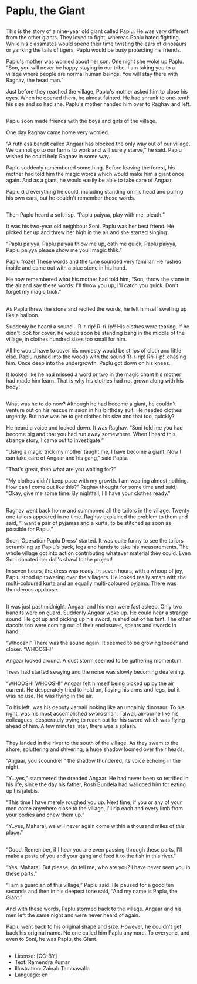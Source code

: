 # Paplu, the Giant

##
This is the story of a nine-year old giant called Paplu. He was very different from the other giants. They loved to fight, whereas Paplu hated fighting. While his classmates would spend their time twisting the ears of dinosaurs or yanking the tails of tigers, Paplu would be busy protecting his friends.

Paplu's mother was worried about her son. One night she woke up Paplu. “Son, you will never be happy staying in our tribe. I am taking you to a village where people are normal human beings. You will stay there with Raghav, the head man.”

Just before they reached the village, Paplu's mother asked him to close his eyes. When he opened them, he almost fainted. He had shrunk to one-tenth his size and so had she. Paplu's mother handed him over to Raghav and left.

##
Paplu soon made friends with the boys and girls of the village.

One day Raghav came home very worried.

“A ruthless bandit called Angaar has blocked the only way out of our village. We cannot go to our farms to work and will surely starve,” he said. Paplu wished he could help Raghav in some way.

Paplu suddenly remembered something. Before leaving the forest, his mother had told him the magic words which would make him a giant once again. And as a giant, he would easily be able to take care of Angaar.

Paplu did everything he could, including standing on his head and pulling his own ears, but he couldn't remember those words.

##
Then Paplu heard a soft lisp. “Paplu paiyaa, play with me, pleath.”

It was his two-year old neighbour Soni. Paplu was her best friend. He picked her up and threw her high in the air and she started singing:

“Paplu paiyya, Paplu paiyaa thlow me up, cath me quick, Paplu paiyya, Paplu paiyya please show me youll magic thlik.”

Paplu froze! These words and the tune sounded very familiar. He rushed inside and came out with a blue stone in his hand.

He now remembered what his mother had told him, “Son, throw the stone in the air and say these words: I'll throw you up, I'll catch you quick. Don't forget my magic trick.”

##
As Paplu threw the stone and recited the words, he felt himself swelling up like a balloon.

Suddenly he heard a sound – R-r-rip! R-ri-ip!! His clothes were tearing. If he didn't look for cover, he would soon be standing bang in the middle of the village, in clothes hundred sizes too small for him.

All he would have to cover his modesty would be strips of cloth and little else. Paplu rushed into the woods with the sound ‘R-r-rip! Rri-i-p!' chasing him. Once deep into the undergrowth, Paplu got down on his knees.

It looked like he had missed a word or two in the magic chant his mother had made him learn. That is why his clothes had not grown along with his body!

##
What was he to do now? Although he had become a giant, he couldn't venture out on his rescue mission in his birthday suit. He needed clothes urgently. But how was he to get clothes his size and that too, quickly?

He heard a voice and looked down. It was Raghav. “Soni told me you had become big and that you had run away somewhere. When I heard this strange story, I came out to investigate.”

“Using a magic trick my mother taught me, I have become a giant. Now I can take care of Angaar and his gang,” said Paplu.

“That's great, then what are you waiting for?”

“My clothes didn't keep pace with my growth. I am wearing almost nothing. How can I come out like this?” Raghav thought for some time and said, “Okay, give me some time. By nightfall, I'll have your clothes ready.”

##
Raghav went back home and summoned all the tailors in the village. Twenty one tailors appeared in no time. Raghav explained the problem to them and said, “I want a pair of pyjamas and a kurta, to be stitched as soon as possible for Paplu.”

Soon ‘Operation Paplu Dress' started. It was quite funny to see the tailors scrambling up Paplu's back, legs and hands to take his measurements. The whole village got into action contributing whatever material they could. Even Soni donated her doll's shawl to the project!

In seven hours, the dress was ready. In seven hours, with a whoop of joy, Paplu stood up towering over the villagers. He looked really smart with the multi-coloured kurta and an equally multi-coloured pyjama. There was thunderous applause.

##
It was just past midnight. Angaar and his men were fast asleep. Only two bandits were on guard. Suddenly Angaar woke up. He could hear a strange sound. He got up and picking up his sword, rushed out of his tent. The other dacoits too were coming out of their enclosures, spears and swords in hand.

“Whoosh!” There was the sound again. It seemed to be growing louder and closer. “WHOOSH!”

Angaar looked around. A dust storm seemed to be gathering momentum.

Trees had started swaying and the noise was slowly becoming deafening.

“WHOOSH! WHOOSH!” Angaar felt himself being picked up by the air current. He desperately tried to hold on, flaying his arms and legs, but it was no use. He was flying in the air.

To his left, was his deputy Jarnail looking like an ungainly dinosaur. To his right, was his most accomplished swordsman, Talwar, air-borne like his colleagues, desperately trying to reach out for his sword which was flying ahead of him. A few minutes later, there was a splash.

##
They landed in the river to the south of the village. As they swam to the shore, spluttering and shivering, a huge shadow loomed over their heads.

“Angaar, you scoundrel!” the shadow thundered, its voice echoing in the night.

“Y...yes,” stammered the dreaded Angaar. He had never been so terrified in his life, since the day his father, Rosh Bundela had walloped him for eating up his jalebis.

“This time I have merely roughed you up. Next time, if you or any of your men come anywhere close to the village, I'll rip each and every limb from your bodies and chew them up.”

“Y..yes, Maharaj, we will never again come within a thousand miles of this place.”

##
“Good. Remember, if I hear you are even passing through these parts, I'll make a paste of you and your gang and feed it to the fish in this river.”

“Yes, Maharaj. But please, do tell me, who are you? I have never seen you in these parts.”

“I am a guardian of this village,” Paplu said. He paused for a good ten seconds and then in his deepest tone said, “And my name is Paplu, the Giant.”

And with these words, Paplu stormed back to the village. Angaar and his men left the same night and were never heard of again.

Paplu went back to his original shape and size. However, he couldn't get back his original name. No one called him Paplu anymore. To everyone, and even to Soni, he was Paplu, the Giant.

##
* License: [CC-BY]
* Text: Ramendra Kumar
* Illustration: Zainab Tambawalla
* Language: en
